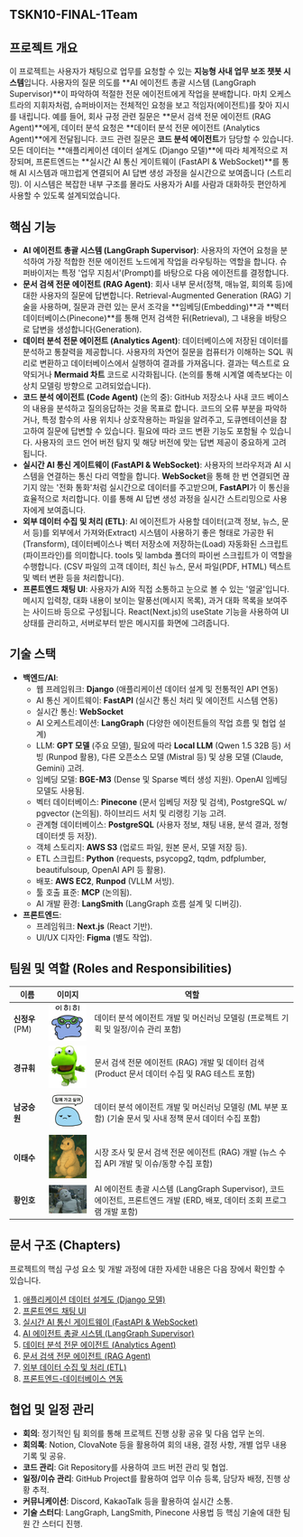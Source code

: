 ## TSKN10-FINAL-1Team

## 프로젝트 개요
이 프로젝트는 사용자가 채팅으로 업무를 요청할 수 있는 **지능형 사내 업무 보조 챗봇 시스템**입니다. 사용자의 질문 의도를 **AI 에이전트 총괄 시스템 (LangGraph Supervisor)**이 파악하여 적절한 전문 에이전트에게 작업을 분배합니다. 마치 오케스트라의 지휘자처럼, 슈퍼바이저는 전체적인 요청을 보고 적임자(에이전트)를 찾아 지시를 내립니다. 예를 들어, 회사 규정 관련 질문은 **문서 검색 전문 에이전트 (RAG Agent)**에게, 데이터 분석 요청은 **데이터 분석 전문 에이전트 (Analytics Agent)**에게 전달됩니다. 코드 관련 질문은 **코드 분석 에이전트**가 담당할 수 있습니다. 모든 데이터는 **애플리케이션 데이터 설계도 (Django 모델)**에 따라 체계적으로 저장되며, 프론트엔드는 **실시간 AI 통신 게이트웨이 (FastAPI & WebSocket)**를 통해 AI 시스템과 매끄럽게 연결되어 AI 답변 생성 과정을 실시간으로 보여줍니다 (스트리밍). 이 시스템은 복잡한 내부 구조를 몰라도 사용자가 AI를 사람과 대화하듯 편안하게 사용할 수 있도록 설계되었습니다.

## 핵심 기능
*   **AI 에이전트 총괄 시스템 (LangGraph Supervisor)**: 사용자의 자연어 요청을 분석하여 가장 적합한 전문 에이전트 노드에게 작업을 라우팅하는 역할을 합니다. 슈퍼바이저는 특정 '업무 지침서'(Prompt)를 바탕으로 다음 에이전트를 결정합니다.
*   **문서 검색 전문 에이전트 (RAG Agent)**: 회사 내부 문서(정책, 매뉴얼, 회의록 등)에 대한 사용자의 질문에 답변합니다. Retrieval-Augmented Generation (RAG) 기술을 사용하며, 질문과 관련 있는 문서 조각을 **임베딩(Embedding)**과 **벡터 데이터베이스(Pinecone)**를 통해 먼저 검색한 뒤(Retrieval), 그 내용을 바탕으로 답변을 생성합니다(Generation).
*   **데이터 분석 전문 에이전트 (Analytics Agent)**: 데이터베이스에 저장된 데이터를 분석하고 통찰력을 제공합니다. 사용자의 자연어 질문을 컴퓨터가 이해하는 SQL 쿼리로 변환하고 데이터베이스에서 실행하여 결과를 가져옵니다. 결과는 텍스트로 요약되거나 **Mermaid 차트** 코드로 시각화됩니다. (논의를 통해 시계열 예측보다는 이상치 모델링 방향으로 고려되었습니다).
*   **코드 분석 에이전트 (Code Agent)** (논의 중): GitHub 저장소나 사내 코드 베이스의 내용을 분석하고 질의응답하는 것을 목표로 합니다. 코드의 오류 부분을 파악하거나, 특정 함수의 사용 위치나 상호작용하는 파일을 알려주고, 도큐멘테이션을 참고하여 질문에 답변할 수 있습니다. 필요에 따라 코드 변환 기능도 포함될 수 있습니다. 사용자의 코드 언어 버전 탐지 및 해당 버전에 맞는 답변 제공이 중요하게 고려됩니다.
*   **실시간 AI 통신 게이트웨이 (FastAPI & WebSocket)**: 사용자의 브라우저과 AI 시스템을 연결하는 통신 다리 역할을 합니다. **WebSocket**을 통해 한 번 연결되면 끊기지 않는 '전화 통화'처럼 실시간으로 데이터를 주고받으며, **FastAPI**가 이 통신을 효율적으로 처리합니다. 이를 통해 AI 답변 생성 과정을 실시간 스트리밍으로 사용자에게 보여줍니다.
*   **외부 데이터 수집 및 처리 (ETL)**: AI 에이전트가 사용할 데이터(고객 정보, 뉴스, 문서 등)를 외부에서 가져와(Extract) 시스템이 사용하기 좋은 형태로 가공한 뒤(Transform), 데이터베이스나 벡터 저장소에 저장하는(Load) 자동화된 스크립트(파이프라인)를 의미합니다. tools 및 lambda 폴더의 파이썬 스크립트가 이 역할을 수행합니다. (CSV 파일의 고객 데이터, 최신 뉴스, 문서 파일(PDF, HTML) 텍스트 및 벡터 변환 등을 처리합니다).
*   **프론트엔드 채팅 UI**: 사용자가 AI와 직접 소통하고 눈으로 볼 수 있는 '얼굴'입니다. 메시지 입력창, 대화 내용이 보이는 말풍선(메시지 목록), 과거 대화 목록을 보여주는 사이드바 등으로 구성됩니다. React(Next.js)의 useState 기능을 사용하여 UI 상태를 관리하고, 서버로부터 받은 메시지를 화면에 그려줍니다.

## 기술 스택
*   **백엔드/AI**:
    *   웹 프레임워크: **Django** (애플리케이션 데이터 설계 및 전통적인 API 연동)
    *   AI 통신 게이트웨이: **FastAPI** (실시간 통신 처리 및 에이전트 시스템 연동)
    *   실시간 통신: **WebSocket**
    *   AI 오케스트레이션: **LangGraph** (다양한 에이전트들의 작업 흐름 및 협업 설계)
    *   LLM: **GPT 모델** (주요 모델), 필요에 따라 **Local LLM** (Qwen 1.5 32B 등) 서빙 (Runpod 활용), 다른 오픈소스 모델 (Mistral 등) 및 상용 모델 (Claude, Gemini) 고려.
    *   임베딩 모델: **BGE-M3** (Dense 및 Sparse 벡터 생성 지원). OpenAI 임베딩 모델도 사용됨.
    *   벡터 데이터베이스: **Pinecone** (문서 임베딩 저장 및 검색), PostgreSQL w/ pgvector (논의됨). 하이브리드 서치 및 리랭킹 기능 고려.
    *   관계형 데이터베이스: **PostgreSQL** (사용자 정보, 채팅 내용, 분석 결과, 정형 데이터셋 등 저장).
    *   객체 스토리지: **AWS S3** (업로드 파일, 원본 문서, 모델 저장 등).
    *   ETL 스크립트: **Python** (requests, psycopg2, tqdm, pdfplumber, beautifulsoup, OpenAI API 등 활용).
    *   배포: **AWS EC2**, **Runpod** (VLLM 서빙).
    *   툴 호출 표준: **MCP** (논의됨).
    *   AI 개발 환경: **LangSmith** (LangGraph 흐름 설계 및 디버깅).
*   **프론트엔드**:
    *   프레임워크: **Next.js** (React 기반).
    *   UI/UX 디자인: **Figma** (별도 작업).

## 팀원 및 역할 (Roles and Responsibilities)
| 이름 | 이미지 | 역할 |
| ------ | ------ | ------ |
| **신정우** (PM) | <img src="./img/신정우.png" width="150"> | 데이터 분석 에이전트 개발 및 머신러닝 모델링 (프로젝트 기획 및 일정/이슈 관리 포함) |
| **경규휘** | <img src="./img/경규희.png" width="150"> | 문서 검색 전문 에이전트 (RAG) 개발 및 데이터 검색 (Product 문서 데이터 수집 및 RAG 테스트 포함) |
| **남궁승원** | <img src="./img/남궁승원.png" width="150"> | 데이터 분석 에이전트 개발 및 머신러닝 모델링 (ML 부분 포함) (기술 문서 및 사내 정책 문서 데이터 수집 포함) |
| **이태수** | <img src="./img/이태수.png" width="150"> | 시장 조사 및 문서 검색 전문 에이전트 (RAG) 개발 (뉴스 수집 API 개발 및 이슈/동향 수집 포함) |
| **황인호** | <img src="./img/인호.jpeg" width="150"> | AI 에이전트 총괄 시스템 (LangGraph Supervisor), 코드 에이전트, 프론트엔드 개발 (ERD, 배포, 데이터 조회 프로그램 개발 포함) |

## 문서 구조 (Chapters)
프로젝트의 핵심 구성 요소 및 개발 과정에 대한 자세한 내용은 다음 장에서 확인할 수 있습니다.
1.  [애플리케이션 데이터 설계도 (Django 모델)](docs/01_애플리케이션_데이터_설계도__django_모델__.md)
2.  [프론트엔드 채팅 UI](docs/02_프론트엔드_채팅_ui_.md)
3.  [실시간 AI 통신 게이트웨이 (FastAPI & WebSocket)](docs/03_실시간_ai_통신_게이트웨이__fastapi___websocket__.md)
4.  [AI 에이전트 총괄 시스템 (LangGraph Supervisor)](docs/04_ai_에이전트_총괄_시스템__langgraph_supervisor__.md)
5.  [데이터 분석 전문 에이전트 (Analytics Agent)](docs/05_데이터_분석_전문_에이전트__analytics_agent__.md)
6.  [문서 검색 전문 에이전트 (RAG Agent)](docs/06_문서_검색_전문_에이전트__rag_agent__.md)
7.  [외부 데이터 수집 및 처리 (ETL)](docs/07_외부_데이터_수집_및_처리__etl__.md)
8.  [프론트엔드-데이터베이스 연동](docs/08_프론트엔드_데이터베이스_연동_.md)

## 협업 및 일정 관리
*   **회의**: 정기적인 팀 회의를 통해 프로젝트 진행 상황 공유 및 다음 업무 논의.
*   **회의록**: Notion, ClovaNote 등을 활용하여 회의 내용, 결정 사항, 개별 업무 내용 기록 및 공유.
*   **코드 관리**: Git Repository를 사용하여 코드 버전 관리 및 협업.
*   **일정/이슈 관리**: GitHub Project를 활용하여 업무 이슈 등록, 담당자 배정, 진행 상황 추적.
*   **커뮤니케이션**: Discord, KakaoTalk 등을 활용하여 실시간 소통.
*   **기술 스터디**: LangGraph, LangSmith, Pinecone 사용법 등 핵심 기술에 대한 팀원 간 스터디 진행.
